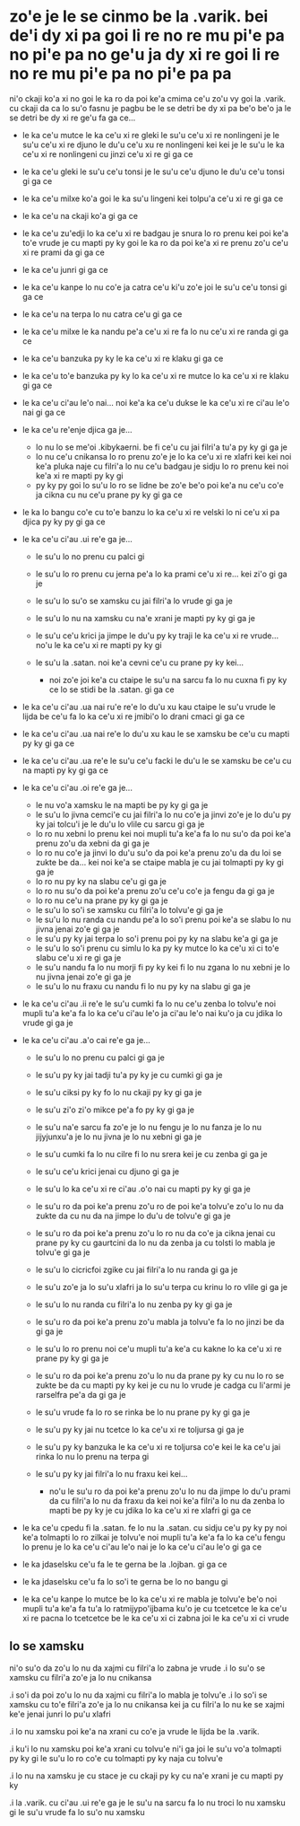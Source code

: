 zo'e je le se cinmo be la .varik. bei de'i dy xi pa goi li re no re mu pi'e pa no pi'e pa no ge'u ja dy xi re goi li re no re mu pi'e pa no pi'e pa pa
======================================================================================================================================================

ni'o ckaji ko'a xi no goi le ka ro da poi ke'a cmima ce'u zo'u vy goi la .varik. cu ckaji da ca lo su'o fasnu je pagbu be le se detri be dy xi pa be'o be'o ja le se detri be dy xi re ge'u fa ga ce...

* le ka ce'u mutce le ka ce'u xi re gleki le su'u ce'u xi re nonlingeni je le su'u ce'u xi re djuno le du'u ce'u xu re nonlingeni kei kei je le su'u le ka ce'u xi re nonlingeni cu jinzi ce'u xi re gi ga ce
* le ka ce'u gleki le su'u ce'u tonsi je le su'u ce'u djuno le du'u ce'u tonsi gi ga ce
* le ka ce'u milxe ko'a goi le ka su'u lingeni kei tolpu'a ce'u xi re gi ga ce
* le ka ce'u na ckaji ko'a gi ga ce
* le ka ce'u zu'edji lo ka ce'u xi re badgau je snura lo ro prenu kei poi ke'a to'e vrude je cu mapti py ky goi le ka ro da poi ke'a xi re prenu zo'u ce'u xi re prami da gi ga ce
* le ka ce'u junri gi ga ce
* le ka ce'u kanpe lo nu co'e ja catra ce'u ki'u zo'e joi le su'u ce'u tonsi gi ga ce
* le ka ce'u na terpa lo nu catra ce'u gi ga ce
* le ka ce'u milxe le ka nandu pe'a ce'u xi re fa lo nu ce'u xi re randa gi ga ce
* le ka ce'u banzuka py ky le ka ce'u xi re klaku gi ga ce
* le ka ce'u to'e banzuka py ky lo ka ce'u xi re mutce lo ka ce'u xi re klaku gi ga ce
* le ka ce'u ci'au le'o nai... noi ke'a ka ce'u dukse le ka ce'u xi re ci'au le'o nai gi ga ce
* le ka ce'u re'enje djica ga je...

  * lo nu lo se me'oi .kibykaerni. be fi ce'u cu jai filri'a tu'a py ky gi ga je
  * lo nu ce'u cnikansa lo ro prenu zo'e je lo ka ce'u xi re xlafri kei kei noi ke'a pluka naje cu filri'a lo nu ce'u badgau je sidju lo ro prenu kei noi ke'a xi re mapti py ky gi
  * py ky py goi lo su'u lo ro se lidne be zo'e be'o poi ke'a nu ce'u co'e ja cikna cu nu ce'u prane py ky gi ga ce

* le ka lo bangu co'e cu to'e banzu lo ka ce'u xi re velski lo ni ce'u xi pa djica py ky py gi ga ce
* le ka ce'u ci'au .ui re'e ga je...

  * le su'u lo no prenu cu palci gi
  * le su'u lo ro prenu cu jerna pe'a lo ka prami ce'u xi re... kei zi'o gi ga je
  * le su'u lo su'o se xamsku cu jai filri'a lo vrude gi ga je
  * le su'u lo nu na xamsku cu na'e xrani je mapti py ky gi ga je
  * le su'u ce'u krici ja jimpe le du'u py ky traji le ka ce'u xi re vrude... no'u le ka ce'u xi re mapti py ky gi
  * le su'u la .satan. noi ke'a cevni ce'u cu prane py ky kei...

    * noi zo'e joi ke'a cu ctaipe le su'u na sarcu fa lo nu cuxna fi py ky ce lo se stidi be la .satan. gi ga ce

* le ka ce'u ci'au .ua nai ru'e re'e lo du'u xu kau ctaipe le su'u vrude le lijda be ce'u fa lo ka ce'u xi re jmibi'o lo drani cmaci gi ga ce
* le ka ce'u ci'au .ua nai re'e lo du'u xu kau le se xamsku be ce'u cu mapti py ky gi ga ce
* le ka ce'u ci'au .ua re'e le su'u ce'u facki le du'u le se xamsku be ce'u cu na mapti py ky gi ga ce
* le ka ce'u ci'au .oi re'e ga je...

  * le nu vo'a xamsku le na mapti be py ky gi ga je
  * le su'u lo jivna cemci'e cu jai filri'a lo nu co'e ja jinvi zo'e je lo du'u py ky jai tolcu'i je le du'u lo vlile cu sarcu gi ga je
  * lo ro nu xebni lo prenu kei noi mupli tu'a ke'a fa lo nu su'o da poi ke'a prenu zo'u da xebni da gi ga je
  * lo ro nu co'e ja jinvi lo du'u su'o da poi ke'a prenu zo'u da du loi se zukte be da... kei noi ke'a se ctaipe mabla je cu jai tolmapti py ky gi ga je
  * lo ro nu py ky na slabu ce'u gi ga je
  * lo ro nu su'o da poi ke'a prenu zo'u ce'u co'e ja fengu da gi ga je
  * lo ro nu ce'u na prane py ky gi ga je
  * le su'u lo so'i se xamsku cu filri'a lo tolvu'e gi ga je
  * le su'u lo nu randa cu nandu pe'a lo so'i prenu poi ke'a se slabu lo nu jivna jenai zo'e gi ga je
  * le su'u py ky jai terpa lo so'i prenu poi py ky na slabu ke'a gi ga je
  * le su'u lo so'i prenu cu simlu lo ka py ky mutce lo ka ce'u xi ci to'e slabu ce'u xi re gi ga je
  * le su'u nandu fa lo nu morji fi py ky kei fi lo nu zgana lo nu xebni je lo nu jivna jenai zo'e gi ga je
  * le su'u lo nu fraxu cu nandu fi lo nu py ky na slabu gi ga je

* le ka ce'u ci'au .ii re'e le su'u cumki fa lo nu ce'u zenba lo tolvu'e noi mupli tu'a ke'a fa lo ka ce'u ci'au le'o ja ci'au le'o nai ku'o ja cu jdika lo vrude gi ga je
* le ka ce'u ci'au .a'o cai re'e ga je...

  * le su'u lo no prenu cu palci gi ga je
  * le su'u py ky jai tadji tu'a py ky je cu cumki gi ga je
  * le su'u ciksi py ky fo lo nu ckaji py ky gi ga je
  * le su'u zi'o zi'o mikce pe'a fo py ky gi ga je
  * le su'u na'e sarcu fa zo'e je lo nu fengu je lo nu fanza je lo nu jijyjunxu'a je lo nu jivna je lo nu xebni gi ga je
  * le su'u cumki fa lo nu cilre fi lo nu srera kei je cu zenba gi ga je
  * le su'u ce'u krici jenai cu djuno gi ga je
  * le su'u lo ka ce'u xi re ci'au .o'o nai cu mapti py ky gi ga je
  * le su'u ro da poi ke'a prenu zo'u ro de poi ke'a tolvu'e zo'u lo nu da zukte da cu nu da na jimpe lo du'u de tolvu'e gi ga je
  * le su'u ro da poi ke'a prenu zo'u lo ro nu da co'e ja cikna jenai cu prane py ky cu gaurtcini da lo nu da zenba ja cu tolsti lo mabla je tolvu'e gi ga je
  * le su'u lo cicricfoi zgike cu jai filri'a lo nu randa gi ga je
  * le su'u zo'e ja lo su'u xlafri ja lo su'u terpa cu krinu lo ro vlile gi ga je
  * le su'u lo nu randa cu filri'a lo nu zenba py ky gi ga je
  * le su'u ro da poi ke'a prenu zo'u mabla ja tolvu'e fa lo no jinzi be da gi ga je
  * le su'u lo ro prenu noi ce'u mupli tu'a ke'a cu kakne lo ka ce'u xi re prane py ky gi ga je
  * le su'u ro da poi ke'a prenu zo'u lo nu da prane py ky cu nu lo ro se zukte be da cu mapti py ky kei je cu nu lo vrude je cadga cu li'armi je rarselfra pe'a da gi ga je
  * le su'u vrude fa lo ro se rinka be lo nu prane py ky gi ga je
  * le su'u py ky jai nu tcetce lo ka ce'u xi re toljursa gi ga je
  * le su'u py ky banzuka le ka ce'u xi re toljursa co'e kei le ka ce'u jai rinka lo nu lo prenu na terpa gi
  * le su'u py ky jai filri'a lo nu fraxu kei kei...

    * no'u le su'u ro da poi ke'a prenu zo'u lo nu da jimpe lo du'u prami da cu filri'a lo nu da fraxu da kei noi ke'a filri'a lo nu da zenba lo mapti be py ky je cu jdika lo ka ce'u xi re xlafri gi ga ce

* le ka ce'u cpedu fi la .satan. fe lo nu la .satan. cu sidju ce'u py ky py noi ke'a tolmapti lo ro zilkai je tolvu'e noi mupli tu'a ke'a fa lo ka ce'u fengu lo prenu je lo ka ce'u ci'au le'o nai je lo ka ce'u ci'au le'o gi ga ce
* le ka jdaselsku ce'u fa le te gerna be la .lojban. gi ga ce
* le ka jdaselsku ce'u fa lo so'i te gerna be lo no bangu gi
* le ka ce'u kanpe lo mutce be lo ka ce'u xi re mabla je tolvu'e be'o noi mupli tu'a ke'a fa tu'a lo ratmijypo'ijbama ku'o je cu tcetcetce le ka ce'u xi re pacna lo tcetcetce be le ka ce'u xi ci zabna joi le ka ce'u xi ci vrude

## lo se xamsku
ni'o su'o da zo'u lo nu da xajmi cu filri'a lo zabna je vrude  .i lo su'o se xamsku cu filri'a zo'e ja lo nu cnikansa

.i so'i da poi zo'u lo nu da xajmi cu filri'a lo mabla je tolvu'e  .i lo so'i se xamsku cu to'e filri'a zo'e ja lo nu cnikansa kei ja cu filri'a lo nu ke se xajmi ke'e jenai junri lo pu'u xlafri

.i lo nu xamsku poi ke'a na xrani cu co'e ja vrude le lijda be la .varik.

.i ku'i lo nu xamsku poi ke'a xrani cu tolvu'e ni'i ga joi le su'u vo'a tolmapti py ky gi le su'u lo ro co'e cu tolmapti py ky naja cu tolvu'e

.i lo nu na xamsku je cu stace je cu ckaji py ky cu na'e xrani je cu mapti py ky

.i la .varik. cu ci'au .ui re'e ga je le su'u na sarcu fa lo nu troci lo nu xamsku gi le su'u vrude fa lo su'o nu xamsku
